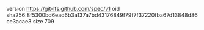 version https://git-lfs.github.com/spec/v1
oid sha256:8f5300bd6ead6b3a137a7bd43176849f79f7f37220fba67d13848d86ce3acae3
size 709

